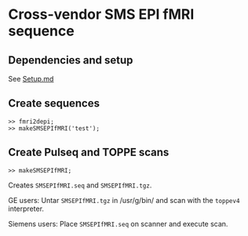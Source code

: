 # Cross-vendor SMS EPI fMRI sequence


## Dependencies and setup 

See [Setup.md](Setup.md)


## Create sequences

```
>> fmri2depi;
>> makeSMSEPIfMRI('test');
```

## Create Pulseq and TOPPE scans 

```
>> makeSMSEPIfMRI;
```
Creates `SMSEPIfMRI.seq` and `SMSEPIfMRI.tgz`.

GE users:
Untar `SMSEPIfMRI.tgz` in /usr/g/bin/ and scan with the `toppev4` interpreter.

Siemens users:
Place `SMSEPIfMRI.seq` on scanner and execute scan.


